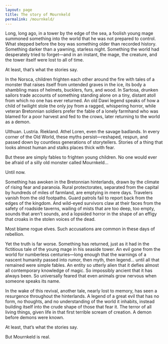 ```yaml
---
layout: page
title: The story of Mournkeld
permalink: /mournkeld/
---
```

Long, long ago, in a tower by the edge of the sea, a foolish young mage summoned something into the world that he was not prepared to control. What stepped before the boy was something older than recorded history. Something darker than a yawning, starless night. Something the world had desperately tried to forget—and in an instant, the mage, the creature, and the tower itself were lost to all of time.

At least, that’s what the stories say.

In the Norsca, children frighten each other around the fire with tales of a monster that raises itself from untended graves in the ice, its body a shambling mass of helmets, bucklers, furs, and wood. In Sartosa, drunken sailors trade accounts of something standing alone on a tiny, distant atoll from which no one has ever returned. An old Dawi legend speaks of how a child of twilight stole the only joy from a ragged, whispering horror, while veteran Bretonnian soldiers prefer the fable of a lonely farmhand who was blamed for a poor harvest and fed to the crows, later returning to the world as a demon.

Ulthuan. Lustria. Riekland. Athel Loren, even the savage badlands. In every corner of the Old World, these myths persist—reshaped, respun, and passed down by countless generations of storytellers. Stories of a thing that looks almost human and stalks places thick with fear.

But these are simply fables to frighten young children. No one would ever be afraid of a silly old monster called Mournkeld…

Until now.

Something has awoken in the Bretonnian hinterlands, drawn by the climate of rising fear and paranoia. Rural protectorates, separated from the capital by hundreds of miles of farmland, are emptying in mere days. Travelers vanish from the old footpaths. Guard patrols fail to report back from the edges of the kingdom. And wild-eyed survivors claw at their faces from the safety of roadside taverns, wailing of mists that are too deep, too empty, sounds that aren’t sounds, and a lopsided horror in the shape of an effigy that croaks in the stolen voices of the dead.

Most blame rogue elves. Such accusations are common in these days of rebellion.

Yet the truth is far worse. Something has returned, just as it had in the fictitious tale of the young mage in his seaside tower. An evil gone from the world for numberless centuries—long enough that the warnings of a nascent humanity passed into rumor, then myth, then legend… until all that remained were simple fables. An entity so utterly alien that it defies almost all contemporary knowledge of magic. So impossibly ancient that it has always been. So universally feared that even animals grow nervous when someone speaks its name.

In the wake of this revival, another tale, nearly lost to memory, has seen a resurgence throughout the hinterlands. A legend of a great evil that has no form, no thoughts, and no understanding of the world it inhabits, instead building itself into the crude shape of those that fear it. The terror of all living things, given life in that first terrible scream of creation. A demon before demons were known.

At least, that’s what the stories say.

But Mournkeld is real.